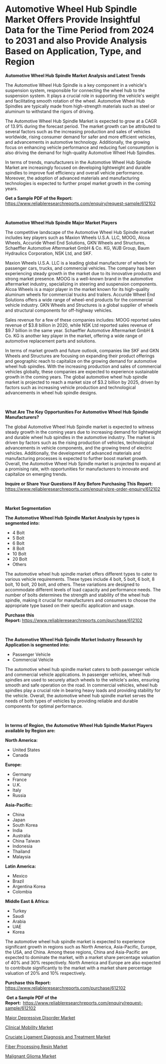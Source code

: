 <p><h1>Automotive Wheel Hub Spindle Market Offers Provide Insightful Data for the Time Period from 2024 to 2031 and also Provide Analysis Based on Application, Type, and Region</h1></p><p><strong>Automotive Wheel Hub Spindle Market Analysis and Latest Trends</strong></p>
<p><p>The Automotive Wheel Hub Spindle is a key component in a vehicle's suspension system, responsible for connecting the wheel hub to the suspension system. It plays a crucial role in supporting the vehicle's weight and facilitating smooth rotation of the wheel. Automotive Wheel Hub Spindles are typically made from high-strength materials such as steel or aluminum to withstand the rigors of driving.</p><p>The Automotive Wheel Hub Spindle Market is expected to grow at a CAGR of 13.9% during the forecast period. The market growth can be attributed to several factors such as the increasing production and sales of vehicles worldwide, rising consumer demand for safer and more efficient vehicles, and advancements in automotive technology. Additionally, the growing focus on enhancing vehicle performance and reducing fuel consumption is also driving the demand for high-quality Automotive Wheel Hub Spindles.</p><p>In terms of trends, manufacturers in the Automotive Wheel Hub Spindle Market are increasingly focused on developing lightweight and durable spindles to improve fuel efficiency and overall vehicle performance. Moreover, the adoption of advanced materials and manufacturing technologies is expected to further propel market growth in the coming years.</p></p>
<p><strong>Get a Sample PDF of the Report:&nbsp;</strong> <a href="https://www.reliableresearchreports.com/enquiry/request-sample/612102">https://www.reliableresearchreports.com/enquiry/request-sample/612102</a></p>
<p>&nbsp;</p>
<p><strong>Automotive Wheel Hub Spindle Major Market Players</strong></p>
<p><p>The competitive landscape of the Automotive Wheel Hub Spindle market includes key players such as Maxion Wheels U.S.A. LLC, MOOG, Alcoa Wheels, Accuride Wheel End Solutions, GKN Wheels and Structures, Schaeffler Automotive Aftermarket GmbH & Co. KG, WJB Group, Baum Hydraulics Corporation, NSK Ltd, and SKF. </p><p>Maxion Wheels U.S.A. LLC is a leading global manufacturer of wheels for passenger cars, trucks, and commercial vehicles. The company has been experiencing steady growth in the market due to its innovative products and strong market presence. MOOG is a well-known brand in the automotive aftermarket industry, specializing in steering and suspension components. Alcoa Wheels is a major player in the market known for its high-quality aluminum wheels for commercial trucks and trailers. Accuride Wheel End Solutions offers a wide range of wheel-end products for the commercial vehicle industry. GKN Wheels and Structures is a global supplier of wheels and structural components for off-highway vehicles.</p><p>Sales revenue for a few of these companies includes: MOOG reported sales revenue of $3.8 billion in 2020, while NSK Ltd reported sales revenue of $9.7 billion in the same year. Schaeffler Automotive Aftermarket GmbH & Co. KG is another key player in the market, offering a wide range of automotive replacement parts and solutions.</p><p>In terms of market growth and future outlook, companies like SKF and GKN Wheels and Structures are focusing on expanding their product offerings and geographic reach to capitalize on the growing demand for automotive wheel hub spindles. With the increasing production and sales of commercial vehicles globally, these companies are expected to experience sustainable growth in the coming years. The global automotive wheel hub spindle market is projected to reach a market size of $3.2 billion by 2025, driven by factors such as increasing vehicle production and technological advancements in wheel hub spindle designs.</p></p>
<p>&nbsp;</p>
<p><strong>What Are The Key Opportunities For Automotive Wheel Hub Spindle Manufacturers?</strong></p>
<p><p>The global Automotive Wheel Hub Spindle market is expected to witness steady growth in the coming years due to increasing demand for lightweight and durable wheel hub spindles in the automotive industry. The market is driven by factors such as the rising production of vehicles, technological advancements in vehicle components, and the growing trend of electric vehicles. Additionally, the development of advanced materials and manufacturing processes is expected to further boost market growth. Overall, the Automotive Wheel Hub Spindle market is projected to expand at a promising rate, with opportunities for manufacturers to innovate and capitalize on emerging trends.</p></p>
<p><strong>Inquire or Share Your Questions If Any Before Purchasing This Report:</strong> <a href="https://www.reliableresearchreports.com/enquiry/pre-order-enquiry/612102">https://www.reliableresearchreports.com/enquiry/pre-order-enquiry/612102</a></p>
<p>&nbsp;</p>
<p><strong>Market Segmentation</strong></p>
<p><strong>The Automotive Wheel Hub Spindle Market Analysis by types is segmented into:</strong></p>
<p><ul><li>4 Bolt</li><li>5 Bolt</li><li>6 Bolt</li><li>8 Bolt</li><li>10 Bolt</li><li>20 Bolt</li><li>Others</li></ul></p>
<p><p>The automotive wheel hub spindle market offers different types to cater to various vehicle requirements. These types include 4 bolt, 5 bolt, 6 bolt, 8 bolt, 10 bolt, 20 bolt, and others. These variations are designed to accommodate different levels of load capacity and performance needs. The number of bolts determines the strength and stability of the wheel hub spindle, making it crucial for manufacturers and consumers to choose the appropriate type based on their specific application and usage.</p></p>
<p><strong>Purchase this Report:&nbsp;</strong><a href="https://www.reliableresearchreports.com/purchase/612102">https://www.reliableresearchreports.com/purchase/612102</a></p>
<p>&nbsp;</p>
<p><strong>The Automotive Wheel Hub Spindle Market Industry Research by Application is segmented into:</strong></p>
<p><ul><li>Passenger Vehicle</li><li>Commercial Vehicle</li></ul></p>
<p><p>The automotive wheel hub spindle market caters to both passenger vehicle and commercial vehicle applications. In passenger vehicles, wheel hub spindles are used to securely attach wheels to the vehicle's axles, ensuring smooth and safe operation on the road. In commercial vehicles, wheel hub spindles play a crucial role in bearing heavy loads and providing stability for the vehicle. Overall, the automotive wheel hub spindle market serves the needs of both types of vehicles by providing reliable and durable components for optimal performance.</p></p>
<p>&nbsp;</p>
<p><strong>In terms of Region, the Automotive Wheel Hub Spindle Market Players available by Region are:</strong></p>
<p>
    <p> <strong> North America: </strong>
        <ul>
            <li>United States</li>
            <li>Canada</li>
        </ul>
        </p> 
    <p> <strong> Europe: </strong>
        <ul>
            <li>Germany</li>
            <li>France</li>
            <li>U.K.</li>
            <li>Italy</li>
            <li>Russia</li>
        </ul>
        </p> 
    <p> <strong> Asia-Pacific: </strong>
        <ul>
            <li>China</li>
            <li>Japan</li>
            <li>South Korea</li>
            <li>India</li>
            <li>Australia</li>
            <li>China Taiwan</li>
            <li>Indonesia</li>
            <li>Thailand</li>
            <li>Malaysia</li>
        </ul>
        </p> 
    <p> <strong> Latin America: </strong>
        <ul>
            <li>Mexico</li>
            <li>Brazil</li>
            <li>Argentina Korea</li>
            <li>Colombia</li>
        </ul>
        </p> 
    <p> <strong> Middle East & Africa: </strong>
        <ul>
            <li>Turkey</li>
            <li>Saudi</li>
            <li>Arabia</li>
            <li>UAE</li>
            <li>Korea</li>
        </ul>
    </p>
    </p>
<p><p>The automotive wheel hub spindle market is expected to experience significant growth in regions such as North America, Asia-Pacific, Europe, the USA, and China. Among these regions, China and Asia-Pacific are expected to dominate the market, with a market share percentage valuation of 40% and 30% respectively. North America and Europe are also expected to contribute significantly to the market with a market share percentage valuation of 20% and 10% respectively.</p></p>
<p><strong>Purchase this Report: </strong><a href="https://www.reliableresearchreports.com/purchase/612102">https://www.reliableresearchreports.com/purchase/612102</a></p>
<p>&nbsp;<strong>Get a Sample PDF of the Report:&nbsp;&nbsp;</strong><a href="https://www.reliableresearchreports.com/enquiry/request-sample/612102">https://www.reliableresearchreports.com/enquiry/request-sample/612102</a></p>
<p><strong></strong></p>
<p><p><a href="https://medium.com/@jonathanalvarez976/major-depressive-disorder-nbsp-market-focuses-on-market-share-size-and-projected-forecast-till-9a7c71c2d939">Major Depressive Disorder Market</a></p><p><a href="https://medium.com/@jordyhansen565/clinical-mobility-market-competitive-analysis-market-trends-and-forecast-to-2031-8a69b3904896">Clinical Mobility Market</a></p><p><a href="https://medium.com/@philliphicks76g/analyzing-cruciate-ligament-diagnosis-and-treatment-market-global-industry-perspective-and-63a2a8ba009f">Cruciate Ligament Diagnosis and Treatment Market</a></p><p><a href="https://github.com/ruddyyedelwadw/Market-Research-Report-List-1/blob/main/fiber-processing-resin-market.md">Fiber Processing Resin Market</a></p><p><a href="https://medium.com/@jonathanalvarez976/malignant-glioma-market-trends-forecast-and-competitive-analysis-to-2031-a066a7e95a72">Malignant Glioma Market</a></p></p>